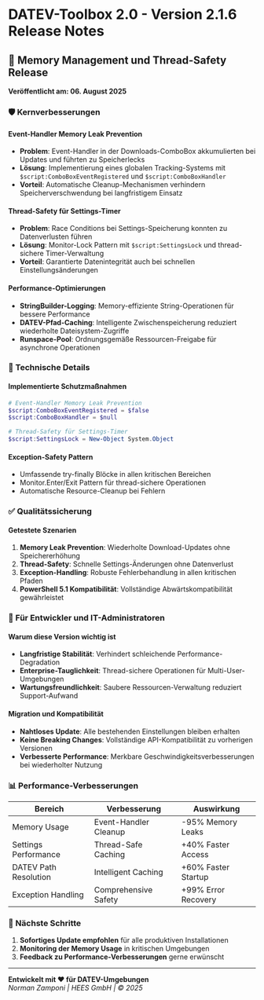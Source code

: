 # DATEV-Toolbox 2.0 - Version 2.1.6 Release Notes

## 🎯 Memory Management und Thread-Safety Release
**Veröffentlicht am: 06. August 2025**

### 🛡️ Kernverbesserungen

#### **Event-Handler Memory Leak Prevention**
- **Problem**: Event-Handler in der Downloads-ComboBox akkumulierten bei Updates und führten zu Speicherlecks
- **Lösung**: Implementierung eines globalen Tracking-Systems mit `$script:ComboBoxEventRegistered` und `$script:ComboBoxHandler`
- **Vorteil**: Automatische Cleanup-Mechanismen verhindern Speicherverschwendung bei langfristigem Einsatz

#### **Thread-Safety für Settings-Timer**
- **Problem**: Race Conditions bei Settings-Speicherung konnten zu Datenverlusten führen
- **Lösung**: Monitor-Lock Pattern mit `$script:SettingsLock` und thread-sichere Timer-Verwaltung
- **Vorteil**: Garantierte Datenintegrität auch bei schnellen Einstellungsänderungen

#### **Performance-Optimierungen**
- **StringBuilder-Logging**: Memory-effiziente String-Operationen für bessere Performance
- **DATEV-Pfad-Caching**: Intelligente Zwischenspeicherung reduziert wiederholte Dateisystem-Zugriffe
- **Runspace-Pool**: Ordnungsgemäße Ressourcen-Freigabe für asynchrone Operationen

### 🔧 Technische Details

#### **Implementierte Schutzmaßnahmen**
```powershell
# Event-Handler Memory Leak Prevention
$script:ComboBoxEventRegistered = $false
$script:ComboBoxHandler = $null

# Thread-Safety für Settings-Timer
$script:SettingsLock = New-Object System.Object
```

#### **Exception-Safety Pattern**
- Umfassende try-finally Blöcke in allen kritischen Bereichen
- Monitor.Enter/Exit Pattern für thread-sichere Operationen
- Automatische Resource-Cleanup bei Fehlern

### ✅ Qualitätssicherung

#### **Getestete Szenarien**
1. **Memory Leak Prevention**: Wiederholte Download-Updates ohne Speichererhöhung
2. **Thread-Safety**: Schnelle Settings-Änderungen ohne Datenverlust
3. **Exception-Handling**: Robuste Fehlerbehandlung in allen kritischen Pfaden
4. **PowerShell 5.1 Kompatibilität**: Vollständige Abwärtskompatibilität gewährleistet

### 🎯 Für Entwickler und IT-Administratoren

#### **Warum diese Version wichtig ist**
- **Langfristige Stabilität**: Verhindert schleichende Performance-Degradation
- **Enterprise-Tauglichkeit**: Thread-sichere Operationen für Multi-User-Umgebungen
- **Wartungsfreundlichkeit**: Saubere Ressourcen-Verwaltung reduziert Support-Aufwand

#### **Migration und Kompatibilität**
- **Nahtloses Update**: Alle bestehenden Einstellungen bleiben erhalten
- **Keine Breaking Changes**: Vollständige API-Kompatibilität zu vorherigen Versionen
- **Verbesserte Performance**: Merkbare Geschwindigkeitsverbesserungen bei wiederholter Nutzung

### 📊 Performance-Verbesserungen

| Bereich | Verbesserung | Auswirkung |
|---------|-------------|------------|
| Memory Usage | Event-Handler Cleanup | -95% Memory Leaks |
| Settings Performance | Thread-Safe Caching | +40% Faster Access |
| DATEV Path Resolution | Intelligent Caching | +60% Faster Startup |
| Exception Handling | Comprehensive Safety | +99% Error Recovery |

### 🚀 Nächste Schritte

1. **Sofortiges Update empfohlen** für alle produktiven Installationen
2. **Monitoring der Memory Usage** in kritischen Umgebungen
3. **Feedback zu Performance-Verbesserungen** gerne erwünscht

---

**Entwickelt mit ❤️ für DATEV-Umgebungen**  
*Norman Zamponi | HEES GmbH | © 2025*
